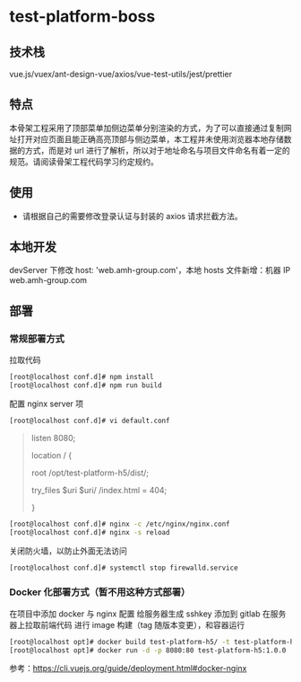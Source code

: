 # test-platform-boss

## 技术栈

vue.js/vuex/ant-design-vue/axios/vue-test-utils/jest/prettier

## 特点

本骨架工程采用了顶部菜单加侧边菜单分别渲染的方式，为了可以直接通过复制网址打开对应页面且能正确高亮顶部与侧边菜单，本工程并未使用浏览器本地存储数据的方式，而是对 url 进行了解析，所以对于地址命名与项目文件命名有着一定的规范。请阅读骨架工程代码学习约定规约。

## 使用

-   请根据自己的需要修改登录认证与封装的 axios 请求拦截方法。

## 本地开发

devServer 下修改 host: 'web.amh-group.com'，本地 hosts 文件新增：机器 IP web.amh-group.com

## 部署

### 常规部署方式

拉取代码

```bash
[root@localhost conf.d]# npm install
[root@localhost conf.d]# npm run build
```

配置 nginx server 项

```bash
[root@localhost conf.d]# vi default.conf
```

> listen 8080;
>
> location / {
>
> root /opt/test-platform-h5/dist/;
>
> try_files $uri $uri/ /index.html = 404;
>
> }

```bash
[root@localhost conf.d]# nginx -c /etc/nginx/nginx.conf
[root@localhost conf.d]# nginx -s reload
```

关闭防火墙，以防止外面无法访问

```bash
[root@localhost conf.d]# systemctl stop firewalld.service
```

### Docker 化部署方式（暂不用这种方式部署）

在项目中添加 docker 与 nginx 配置
给服务器生成 sshkey 添加到 gitlab
在服务器上拉取前端代码
进行 image 构建（tag 随版本变更），和容器运行

```bash
[root@localhost opt]# docker build test-platform-h5/ -t test-platform-h5:1.0.0
[root@localhost opt]# docker run -d -p 8080:80 test-platform-h5:1.0.0
```

参考：https://cli.vuejs.org/guide/deployment.html#docker-nginx
